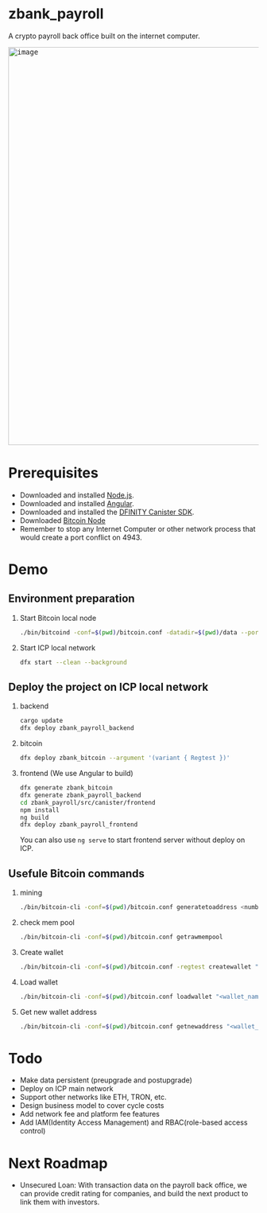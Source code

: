 # zbank_payroll
A crypto payroll back office built on the internet computer. 

<kbd>
<img width="800" alt="image" src="https://github.com/zandboxfinance/zbank_payroll/assets/136881343/17b1f403-598f-4e15-a710-bfc9edf42681">
</kbd>

# Prerequisites
* Downloaded and installed [Node.js](https://nodejs.org/en).
* Downloaded and installed [Angular](https://angular.io/cli).
* Downloaded and installed the [DFINITY Canister SDK](https://internetcomputer.org/docs/current/developer-docs/setup/install#installing-the-ic-sdk-1).
* Downloaded [Bitcoin Node](https://youtu.be/H6Wu9n9Qwa8)
* Remember to stop any Internet Computer or other network process that would create a port conflict on 4943.

# Demo
## Environment preparation

1. Start Bitcoin local node

   ```bash
   ./bin/bitcoind -conf=$(pwd)/bitcoin.conf -datadir=$(pwd)/data --port=18444
   ```
   
1. Start ICP local network

   ```bash
   dfx start --clean --background
   ```

## Deploy the project on ICP local network

1. backend

   ```bash
   cargo update
   dfx deploy zbank_payroll_backend
   ```
   
1. bitcoin

   ```bash
   dfx deploy zbank_bitcoin --argument '(variant { Regtest })'
   ```
   
1. frontend (We use Angular to build)

   ```bash
   dfx generate zbank_bitcoin
   dfx generate zbank_payroll_backend
   cd zbank_payroll/src/canister/frontend
   npm install
   ng build
   dfx deploy zbank_payroll_frontend
   ```
   
   You can also use `ng serve` to start frontend server without deploy on ICP.

## Usefule Bitcoin commands

1. mining

   ```bash
   ./bin/bitcoin-cli -conf=$(pwd)/bitcoin.conf generatetoaddress <number-of-blocks> <address>
   ```

1. check mem pool

   ```bash
   ./bin/bitcoin-cli -conf=$(pwd)/bitcoin.conf getrawmempool
   ```

1. Create wallet

   ```bash
   ./bin/bitcoin-cli -conf=$(pwd)/bitcoin.conf -regtest createwallet "<wallet_name>"
   ```

1. Load wallet

   ```bash
   ./bin/bitcoin-cli -conf=$(pwd)/bitcoin.conf loadwallet "<wallet_name>"
   ```

1. Get new wallet address

   ```bash
   ./bin/bitcoin-cli -conf=$(pwd)/bitcoin.conf getnewaddress "<wallet_name>" "legacy"
   ```

# Todo
* Make data persistent (preupgrade and postupgrade)
* Deploy on ICP main network
* Support other networks like ETH, TRON, etc.
* Design business model to cover cycle costs
* Add network fee and platform fee features
* Add IAM(Identity Access Management) and RBAC(role-based access control)

# Next Roadmap
* Unsecured Loan: With transaction data on the payroll back office, we can provide credit rating for companies, and build the next product to link them with investors.

